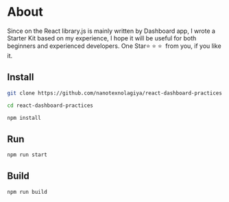 # About

Since on the React library.js is mainly written by Dashboard app, I wrote a Starter Kit based on my experience, I hope it will be useful for both beginners and experienced developers.
One Star⭐ ⭐ ⭐ ️ from you, if you like it.

## Install

```bash
git clone https://github.com/nanotexnolagiya/react-dashboard-practices
```

```bash
cd react-dashboard-practices
```

```bash
npm install
```

## Run

```bash
npm run start
```

## Build

```bash
npm run build
```
